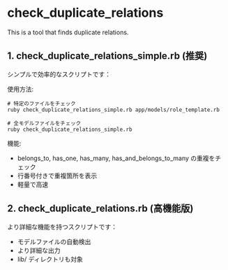 # check_duplicate_relations
This is a tool that finds duplicate relations.

## 1. check_duplicate_relations_simple.rb (推奨)

シンプルで効率的なスクリプトです：

使用方法:

```
# 特定のファイルをチェック
ruby check_duplicate_relations_simple.rb app/models/role_template.rb

# 全モデルファイルをチェック
ruby check_duplicate_relations_simple.rb
```

機能:

* belongs_to, has_one, has_many, has_and_belongs_to_many の重複をチェック
* 行番号付きで重複箇所を表示
* 軽量で高速

## 2. check_duplicate_relations.rb (高機能版)

より詳細な機能を持つスクリプトです：

* モデルファイルの自動検出
* より詳細な出力
* lib/ ディレクトリも対象
